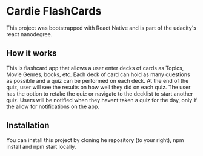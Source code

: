 # Cardie FlashCards

This project was bootstrapped with React Native and  is part of  the udacity's react nanodegree.

## How it works
This is flashcard app that allows a user enter decks of cards as Topics, Movie Genres, books, etc. Each deck of card can hold as many questions as possible and a quiz can be performed on each deck. At the end of the quiz, user will see the results on how well they did on each quiz. The user has the option to retake the quiz or navigate to the decklist to start another quiz. Users will be notified when they havent taken a quiz for the day, only if the allow for notifications on the app.

## Installation

You can install this project by cloning he repository (to your right), npm install and npm start locally.






